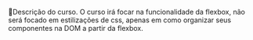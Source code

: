 📜Descrição do curso.
O curso irá focar na funcionalidade da flexbox, não será focado em estilizações de css, apenas em como organizar seus componentes na DOM a partir da flexbox.
